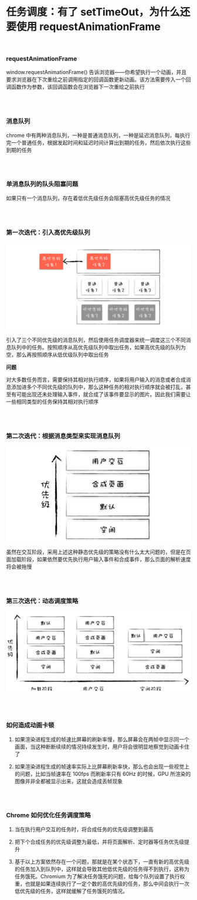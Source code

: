 # 任务调度：有了 setTimeOut，为什么还要使用 requestAnimationFrame

</br>

### requestAnimationFrame

window.requestAnimationFrame() 告诉浏览器——你希望执行一个动画，并且要求浏览器在下次重绘之前调用指定的回调函数更新动画。该方法需要传入一个回调函数作为参数，该回调函数会在浏览器下一次重绘之前执行

</br>
</br>

### 消息队列

chrome 中有两种消息队列，一种是普通消息队列，一种是延迟消息队列，每执行完一个普通任务，根据发起时间和延迟时间计算出到期的任务，然后依次执行这些到期的任务

</br>
</br>

### 单消息队列的队头阻塞问题

如果只有一个消息队列，存在着低优先级任务会阻塞高优先级任务的情况

</br>
</br>

### 第一次迭代：引入高优先级队列

![image](./img/1.jpg)

引入了三个不同优先级的消息队列，然后使用任务调度器来统一调度这三个不同消息队列中的任务。按照顺序从高优先级队列中取出任务，如果高优先级的队列为空，那么再按照顺序从低优级队列中取出任务

**问题**

对大多数任务而言，需要保持其相对执行顺序，如果将用户输入的消息或者合成消息添加进多个不同优先级的队列中，那么这种任务的相对执行顺序就会被打乱，甚至有可能出现还未处理输入事件，就合成了该事件要显示的图片。因此我们需要让一些相同类型的任务保持其相对执行顺序

</br>
</br>

### 第二次迭代：根据消息类型来实现消息队列

![image](./img/2.png)

虽然在交互阶段，采用上述这种静态优先级的策略没有什么太大问题的，但是在页面加载阶段，如果依然要优先执行用户输入事件和合成事件，那么页面的解析速度将会被拖慢

</br>
</br>

### 第三次迭代：动态调度策略

![image](./img/3.png)

</br>
</br>

### 如何造成动画卡顿

1. 如果渲染进程生成的帧速比屏幕的刷新率慢，那么屏幕会在两帧中显示同一个画面，当这种断断续续的情况持续发生时，用户将会很明显地察觉到动画卡住了

2. 如果渲染进程生成的帧速率实际上比屏幕刷新率快，那么也会出现一些视觉上的问题，比如当帧速率在 100fps 而刷新率只有 60Hz 的时候，GPU 所渲染的图像并非全都被显示出来，这就会造成丢帧现象

</br>
</br>

### Chrome 如何优化任务调度策略

1. 当在执行用户交互的任务时，将合成任务的优先级调整到最高

2. 把下个合成任务的优先级调整为最低，并将页面解析、定时器等任务优先级提升

3. 基于以上方案依然存在一个问题，那就是在某个状态下，一直有新的高优先级的任务加入到队列中，这样就会导致其他低优先级的任务得不到执行，这称为任务饿死。Chromium 为了解决任务饿死的问题，给每个队列设置了执行权重，也就是如果连续执行了一定个数的高优先级的任务，那么中间会执行一次低优先级的任务，这样就缓解了任务饿死的情况。

</br>
</br>
